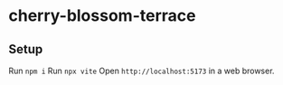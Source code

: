 # cherry-blossom-terrace

## Setup
Run `npm i`
Run `npx vite`
Open `http://localhost:5173` in a web browser.